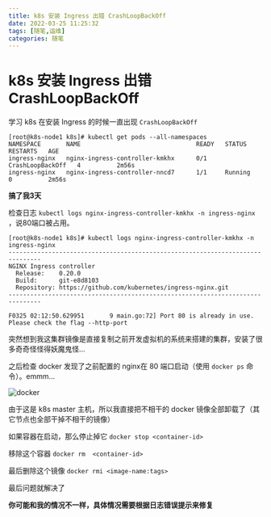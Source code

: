```yaml
---
title: k8s 安装 Ingress 出错 CrashLoopBackOff
date: 2022-03-25 11:25:32
tags: [随笔,运维]
categories: 随笔
---
```


# k8s 安装 Ingress 出错 CrashLoopBackOff

学习 k8s 在安装 Ingress 的时候一直出现 `CrashLoopBackOff` 

```shell
[root@k8s-node1 k8s]# kubectl get pods --all-namespaces
NAMESPACE       NAME                                READY   STATUS             RESTARTS   AGE
ingress-nginx   nginx-ingress-controller-kmkhx      0/1     CrashLoopBackOff   4          2m56s
ingress-nginx   nginx-ingress-controller-nncd7      1/1     Running            0          2m56s
```

**搞了我3天**

检查日志 `kubectl logs nginx-ingress-controller-kmkhx -n ingress-nginx` ，说80端口被占用。

```shell
[root@k8s-node1 k8s]# kubectl logs nginx-ingress-controller-kmkhx -n ingress-nginx
-------------------------------------------------------------------------------
NGINX Ingress controller
  Release:    0.20.0
  Build:      git-e8d8103
  Repository: https://github.com/kubernetes/ingress-nginx.git
-------------------------------------------------------------------------------

F0325 02:12:50.629951       9 main.go:72] Port 80 is already in use. Please check the flag --http-port
```

突然想到我这集群镜像是直接复制之前开发虚拟机的系统来搭建的集群，安装了很多奇奇怪怪得妖魔鬼怪...

之后检查 docker 发现了之前配置的 nginx在 80 端口启动（使用 `docker ps` 命令）。emmm...

![docker](https://qiniu-note-image.ctong.top/note/images/202203251118681.png)

由于这是 k8s master 主机，所以我直接把不相干的 docker 镜像全部卸载了（其它节点也全部干掉不相干的镜像）

如果容器在启动，那么停止掉它 `docker stop <container-id>`

移除这个容器 `docker rm  <container-id>`

最后删除这个镜像 `docker rmi <image-name:tags>`

最后问题就解决了

**你可能和我的情况不一样，具体情况需要根据日志错误提示来修复**
